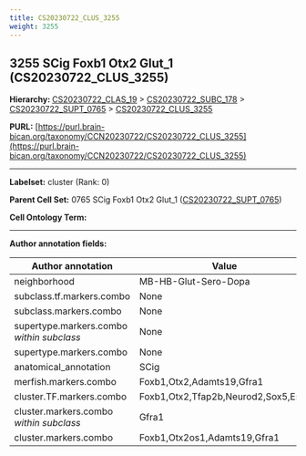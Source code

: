 ```yaml
---
title: CS20230722_CLUS_3255
weight: 3255
---
```

## 3255 SCig Foxb1 Otx2 Glut_1 (CS20230722_CLUS_3255)
<b>Hierarchy: </b>
[CS20230722_CLAS_19](../CS20230722_CLAS_19) >
[CS20230722_SUBC_178](../CS20230722_SUBC_178) >
[CS20230722_SUPT_0765](../CS20230722_SUPT_0765) >
[CS20230722_CLUS_3255](../CS20230722_CLUS_3255)

**PURL:** [https://purl.brain-bican.org/taxonomy/CCN20230722/CS20230722_CLUS_3255](https://purl.brain-bican.org/taxonomy/CCN20230722/CS20230722_CLUS_3255)

---


**Labelset:** cluster (Rank: 0)

**Parent Cell Set:** 0765 SCig Foxb1 Otx2 Glut_1 ([CS20230722_SUPT_0765](../CS20230722_SUPT_0765))



**Cell Ontology Term:** 

[MARKER GENES.]: #


---

[TRANSFERRED ANNOTATIONS.]: #


[AUTHOR ANNOTATION FIELDS.]: #


**Author annotation fields:**

| Author annotation | Value |
|-------------------|-------|
|neighborhood|MB-HB-Glut-Sero-Dopa|
|subclass.tf.markers.combo|None|
|subclass.markers.combo|None|
|supertype.markers.combo _within subclass_|None|
|supertype.markers.combo|None|
|anatomical_annotation|SCig|
|merfish.markers.combo|Foxb1,Otx2,Adamts19,Gfra1|
|cluster.TF.markers.combo|Foxb1,Otx2,Tfap2b,Neurod2,Sox5,Esr1|
|cluster.markers.combo _within subclass_|Gfra1|
|cluster.markers.combo|Foxb1,Otx2os1,Adamts19,Gfra1|
